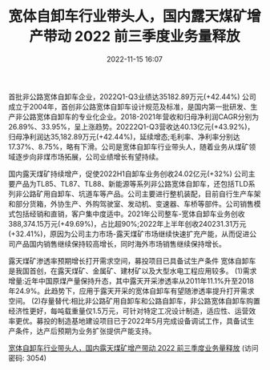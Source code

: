 ﻿---
title: 宽体自卸车行业带头人，国内露天煤矿增产带动 2022 前三季度业务量释放
date: 2022-11-15 16:07
tags:
- 同力股份
updated: 1970-01-01 08:00:00
---

首批非公路宽体自卸车企业，2022Q1-Q3业绩达35182.89万元(+42.44%)
公司成立于2004年，首创非公路宽体自卸车设计规范及标准，是国内第一批研发、生产非公路宽体自卸车的专业化企业。2018-2021年营收和归母净利润CAGR分别为26.89%、33.95%，呈上涨趋势。20222Q1-Q3营收达40.13亿元(+43.92%)，归母净利润达35,182.89万元(+42.44%)，延续增态;毛利率、净利率分别达17.37%、8.75%，略有下滑。公司是宽体自卸车行业带头人，随着业务从煤矿领域逐步向非煤市场拓展，公司业绩增长有望持续。
<!-- more -->
国内露天煤矿持续增产，促使2022H1自卸车业务创收24.02亿元(+32%)
公司主要产品为TL85、TL87、TL88、新能源等系列非公路宽体自卸车，还包括TLD系列非公路矿用自卸车、坑道车等产品。公司主要进行整机装配，目前自行生产车架和部分货箱，外协生产、外购驾驶室、发动机、变速器、车桥等部件。公司销售模式包括经销和直销，客户集中度适中。2021年公司整车-宽体自卸车业务创收388,374.15万元(+49.69%)，占比超90%;2022年上半年创收240231.31万元(+32.41%)，原因为公司主力市场-露天煤矿市场继续快速扩充产能，从而促进公司产品国内销售继续保持较高增长，同时海外市场销售继续保持增长。

露天煤矿渗透率预期增长打开需求空间，募投项目已具备试生产条件
宽体自卸车是我国首创，在露天煤矿、金属矿、建材矿以及大型水电工程应用较多。
(1)需求增量:近年中国原煤产量保持升态，其中露天开采渗透率从2011年11.1%升至2018年24.9%。此趋势下，应用于露天开采的宽体自卸车有望随渗透率提升打开需求空间。
(2)存量替代:相比非公路矿用自卸车和公路自卸车，非公路宽体自卸车购置经济性更好，每吨载重量仅1.5万元，可针对特定工况设计制造，适应性、运营效率更优。募投的制造基地建设项目已于2022年5月完成设备调试工作，具备试生产条件，达产后预期为业务扩张提供产能支持。

[宽体自卸车行业带头人，国内露天煤矿增产带动 2022 前三季度业务量释放](https://url12.ctfile.com/f/3948612-723800936-e8f5ef?p=3054)
(访问密码: 3054)
